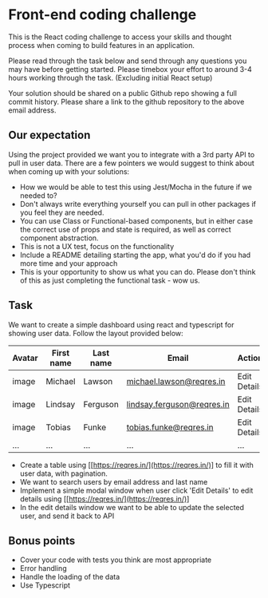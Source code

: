 # Front-end coding challenge

This is the React coding challenge to access your skills and thought process when coming to build features in an application.

Please read through the task below and send through any questions you may have before getting started. Please timebox your effort to around 3-4 hours working through the task. (Excluding initial React setup)

Your solution should be shared on a public Github repo showing a full commit history. Please share a link to the github repository to the above email address.

## Our expectation

Using the project provided we want you to integrate with a 3rd party API to pull in user data. There are a few pointers we would suggest to think about when coming up with your solutions:

- How we would be able to test this using Jest/Mocha in the future if we needed to?
- Don't always write everything yourself you can pull in other packages if you feel they are needed.
- You can use Class or Functional-based components, but in either case the correct use of props and state is required, as well as correct component abstraction.
- This is not a UX test, focus on the functionality
- Include a README detailing starting the app, what you'd do if you had more time and your approach
- This is your opportunity to show us what you can do. Please don't think of this as just completing the functional task - wow us.

## Task

We want to create a simple dashboard using react and typescript for showing user data. Follow the layout provided below:

| Avatar | First name | Last name | Email                      | Action       |
| ------ | ---------- | --------- | -------------------------- | ------------ |
| image  | Michael    | Lawson    | michael.lawson@reqres.in   | Edit Details |
| image  | Lindsay    | Ferguson  | lindsay.ferguson@reqres.in | Edit Details |
| image  | Tobias     | Funke     | tobias.funke@reqres.in     | Edit Details |
| …      | …          | …         | …                          | …            |

- Create a table using [[https://reqres.in/](https://reqres.in/)] to fill it with user data, with pagination.
- We want to search users by email address and last name
- Implement a simple modal window when user click 'Edit Details' to edit details using [[https://reqres.in/](https://reqres.in/)]
- In the edit details window we want to be able to update the selected user, and send it back to API

## Bonus points

- Cover your code with tests you think are most appropriate
- Error handling
- Handle the loading of the data
- Use Typescript
